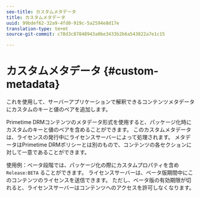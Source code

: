 ```yaml
---
seo-title: カスタムメタデータ
title: カスタムメタデータ
uuid: 99bdef62-32a9-4fd0-919c-5a2594e8d17e
translation-type: tm+mt
source-git-commit: c78d3c87848943a0be3433b2b6a543822a7e1c15

---
```



# カスタムメタデータ {#custom-metadata}

これを使用して、サーバーアプリケーションで解釈できるコンテンツメタデータにカスタムのキーと値のペアを追加します。

Primetime DRMコンテンツのメタデータ形式を使用すると、パッケージ化時にカスタムのキーと値のペアを含めることができます。 このカスタムメタデータは、ライセンスの発行中にライセンスサーバーによって処理されます。 メタデータはPrimetime DRMポリシーとは別のもので、コンテンツの各セクションに対して一意であることができます。

使用例：ベータ段階では、パッケージ化の際にカスタムプロパティを含め `Release:BETA` ることができます。 ライセンスサーバーは、ベータ版期間中にこのコンテンツのライセンスを送信できます。 ただし、ベータ版の有効期限が切れると、ライセンスサーバーはコンテンツへのアクセスを許可しなくなります。
